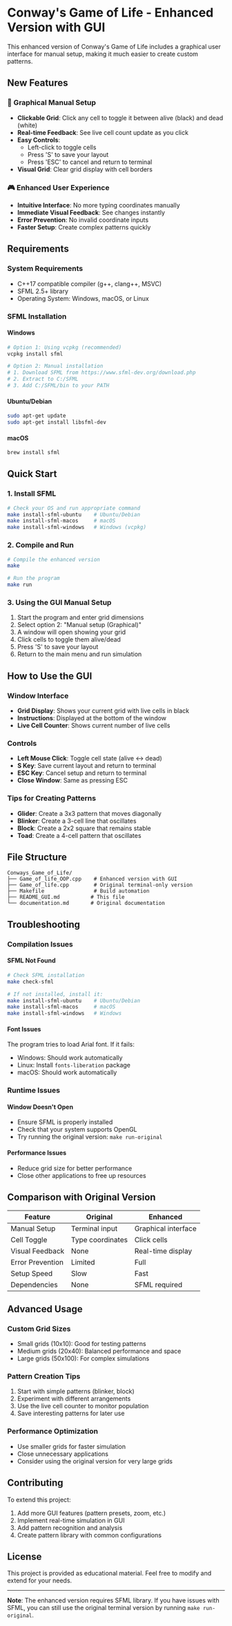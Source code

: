 # Conway's Game of Life - Enhanced Version with GUI

This enhanced version of Conway's Game of Life includes a graphical user interface for manual setup, making it much easier to create custom patterns.

## New Features

### 🎯 Graphical Manual Setup

- **Clickable Grid**: Click any cell to toggle it between alive (black) and dead (white)
- **Real-time Feedback**: See live cell count update as you click
- **Easy Controls**:
  - Left-click to toggle cells
  - Press 'S' to save your layout
  - Press 'ESC' to cancel and return to terminal
- **Visual Grid**: Clear grid display with cell borders

### 🎮 Enhanced User Experience

- **Intuitive Interface**: No more typing coordinates manually
- **Immediate Visual Feedback**: See changes instantly
- **Error Prevention**: No invalid coordinate inputs
- **Faster Setup**: Create complex patterns quickly

## Requirements

### System Requirements

- C++17 compatible compiler (g++, clang++, MSVC)
- SFML 2.5+ library
- Operating System: Windows, macOS, or Linux

### SFML Installation

#### Windows

```bash
# Option 1: Using vcpkg (recommended)
vcpkg install sfml

# Option 2: Manual installation
# 1. Download SFML from https://www.sfml-dev.org/download.php
# 2. Extract to C:/SFML
# 3. Add C:/SFML/bin to your PATH
```

#### Ubuntu/Debian

```bash
sudo apt-get update
sudo apt-get install libsfml-dev
```

#### macOS

```bash
brew install sfml
```

## Quick Start

### 1. Install SFML

```bash
# Check your OS and run appropriate command
make install-sfml-ubuntu    # Ubuntu/Debian
make install-sfml-macos     # macOS
make install-sfml-windows   # Windows (vcpkg)
```

### 2. Compile and Run

```bash
# Compile the enhanced version
make

# Run the program
make run
```

### 3. Using the GUI Manual Setup

1. Start the program and enter grid dimensions
2. Select option 2: "Manual setup (Graphical)"
3. A window will open showing your grid
4. Click cells to toggle them alive/dead
5. Press 'S' to save your layout
6. Return to the main menu and run simulation

## How to Use the GUI

### Window Interface

- **Grid Display**: Shows your current grid with live cells in black
- **Instructions**: Displayed at the bottom of the window
- **Live Cell Counter**: Shows current number of live cells

### Controls

- **Left Mouse Click**: Toggle cell state (alive ↔ dead)
- **S Key**: Save current layout and return to terminal
- **ESC Key**: Cancel setup and return to terminal
- **Close Window**: Same as pressing ESC

### Tips for Creating Patterns

- **Glider**: Create a 3x3 pattern that moves diagonally
- **Blinker**: Create a 3-cell line that oscillates
- **Block**: Create a 2x2 square that remains stable
- **Toad**: Create a 4-cell pattern that oscillates

## File Structure

```
Conways_Game_of_Life/
├── Game_of_life_OOP.cpp    # Enhanced version with GUI
├── Game_of_life.cpp        # Original terminal-only version
├── Makefile                # Build automation
├── README_GUI.md          # This file
└── documentation.md       # Original documentation
```

## Troubleshooting

### Compilation Issues

#### SFML Not Found

```bash
# Check SFML installation
make check-sfml

# If not installed, install it:
make install-sfml-ubuntu    # Ubuntu/Debian
make install-sfml-macos     # macOS
make install-sfml-windows   # Windows
```

#### Font Issues

The program tries to load Arial font. If it fails:

- Windows: Should work automatically
- Linux: Install `fonts-liberation` package
- macOS: Should work automatically

### Runtime Issues

#### Window Doesn't Open

- Ensure SFML is properly installed
- Check that your system supports OpenGL
- Try running the original version: `make run-original`

#### Performance Issues

- Reduce grid size for better performance
- Close other applications to free up resources

## Comparison with Original Version

| Feature          | Original         | Enhanced            |
| ---------------- | ---------------- | ------------------- |
| Manual Setup     | Terminal input   | Graphical interface |
| Cell Toggle      | Type coordinates | Click cells         |
| Visual Feedback  | None             | Real-time display   |
| Error Prevention | Limited          | Full                |
| Setup Speed      | Slow             | Fast                |
| Dependencies     | None             | SFML required       |

## Advanced Usage

### Custom Grid Sizes

- Small grids (10x10): Good for testing patterns
- Medium grids (20x40): Balanced performance and space
- Large grids (50x100): For complex simulations

### Pattern Creation Tips

1. Start with simple patterns (blinker, block)
2. Experiment with different arrangements
3. Use the live cell counter to monitor population
4. Save interesting patterns for later use

### Performance Optimization

- Use smaller grids for faster simulation
- Close unnecessary applications
- Consider using the original version for very large grids

## Contributing

To extend this project:

1. Add more GUI features (pattern presets, zoom, etc.)
2. Implement real-time simulation in GUI
3. Add pattern recognition and analysis
4. Create pattern library with common configurations

## License

This project is provided as educational material. Feel free to modify and extend for your needs.

---

**Note**: The enhanced version requires SFML library. If you have issues with SFML, you can still use the original terminal version by running `make run-original`.
